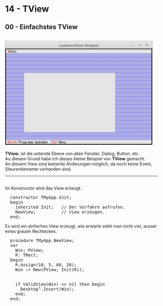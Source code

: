 # 14 - TView
## 00 - Einfachstes TView
<br>
<img src="image.png" alt="Selfhtml"><br><br>
<b>TView</b>, ist die unterste Ebene von allen Fenster, Dialog, Button, etc.<br>
Au diesem Grund habe ich dieses kleine Beispiel von <b>TView</b> gemacht.<br>
An diesem View sind keinerlei Änderungen möglich, da noch keine Event, Steurerelemente vorhanden sind.<br>
<hr><br>
Im Konstructor wird das View erzeugt.<br>
<pre><code=pascal>  constructor TMyApp.Init;
  begin
    inherited Init;   // Der Vorfahre aufrufen.
    NewView;          // View erzeugen.
  end;</code></pre>
Es wird ein einfaches View erzeugt, wie erwarte sieht man nicht viel, ausser eines grauen Rechteckes.<br>
<pre><code=pascal>  procedure TMyApp.NewView;
  var
    Win: PView;
    R: TRect;
  begin
    R.Assign(10, 5, 60, 20);</font>
    Win := New(PView, Init(R));
<br>
    if ValidView(Win) <> nil then begin
      Desktop^.Insert(Win);
    end;
  end;</code></pre>
<br>
